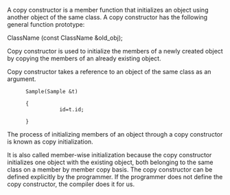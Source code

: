 A copy constructor is a member function that initializes an object using another object of the same class. A copy constructor has the following general function prototype: 


ClassName (const ClassName &old_obj); 

 Copy constructor is used to initialize the members of a newly created object by copying the members of an already existing object.

Copy constructor takes a reference to an object of the same class as an argument.

          Sample(Sample &t)

          {
                     id=t.id;

          }
 The process of initializing members of an object through a copy constructor is known as copy initialization.

It is also called member-wise initialization because the copy constructor initializes one object with the existing object, both belonging to the same class on a member
 by member copy basis.
The copy constructor can be defined explicitly by the programmer. If the programmer does not define the copy constructor, the compiler does it for us.
